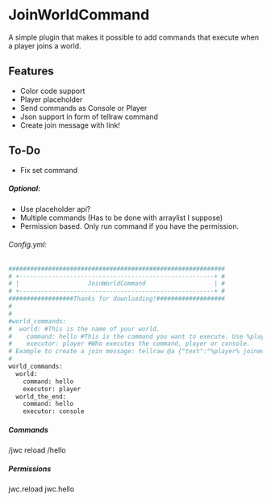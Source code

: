 # JoinWorldCommand

A simple plugin that makes it possible to add commands that execute when a player joins a world.

## Features
- Color code support
- Player placeholder
- Send commands as Console or Player
- Json support in form of tellraw command
- Create join message with link!



## To-Do

- Fix set command

##### *Optional:*
- Use placeholder api?
- Multiple commands (Has to be done with arraylist I suppose)
- Permission based. Only run command if you have the permission.

###### Config.yml:

```sh
############################################################
# +------------------------------------------------------+ #
# |                   JoinWorldCommand                   | #
# +------------------------------------------------------+ #
##################Thanks for downloading!###################
#
#
#world_commands:
#  world: #This is the name of your world.
#    command: hello #This is the command you want to execute. Use %player% for the name of the player that joins the world.
#    executor: player #Who executes the command, player or console.
# Example to create a join message: tellraw @a {"text":"%player% joined the world!", "color":"gold"}
#
world_commands:
  world:
    command: hello
    executor: player
  world_the_end:
    command: hello
    executor: console
```

##### Commands

/jwc reload
/hello

##### Permissions

jwc.reload
jwc.hello
